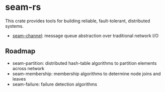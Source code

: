 # seam-rs

This crate provides tools for building reliable, fault-tolerant, distributed systems.

- [seam-channel](seam-channel): message queue abstraction over traditional network I/O

## Roadmap

- seam-partition: distributed hash-table algorithms to partition elements across network
- seam-membership: membership algorithms to determine node joins and leaves
- seam-failure: failure detection algorithms